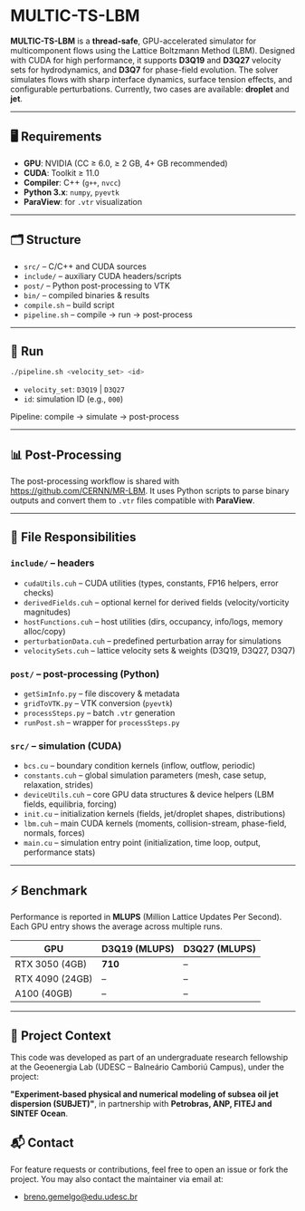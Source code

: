 # MULTIC-TS-LBM

**MULTIC-TS-LBM** is a **thread-safe**, GPU-accelerated simulator for multicomponent flows using the Lattice Boltzmann Method (LBM). Designed with CUDA for high performance, it supports **D3Q19** and **D3Q27** velocity sets for hydrodynamics, and **D3Q7** for phase-field evolution. The solver simulates flows with sharp interface dynamics, surface tension effects, and configurable perturbations. Currently, two cases are available: **droplet** and **jet**.

---

## 🖥️ Requirements

- **GPU**: NVIDIA (CC ≥ 6.0, ≥ 2 GB, 4+ GB recommended)  
- **CUDA**: Toolkit ≥ 11.0  
- **Compiler**: C++ (`g++`, `nvcc`)  
- **Python 3.x**: `numpy`, `pyevtk`  
- **ParaView**: for `.vtr` visualization  

---

## 🗂️ Structure

- `src/` – C/C++ and CUDA sources  
- `include/` – auxiliary CUDA headers/scripts  
- `post/` – Python post-processing to VTK  
- `bin/` – compiled binaries & results  
- `compile.sh` – build script  
- `pipeline.sh` – compile → run → post-process  

---

## 🚀 Run

```bash
./pipeline.sh <velocity_set> <id>
```

* `velocity_set`: `D3Q19` | `D3Q27`
* `id`: simulation ID (e.g., `000`)

Pipeline: compile → simulate → post-process  

---

## 📊 Post-Processing

The post-processing workflow is shared with https://github.com/CERNN/MR-LBM. It uses Python scripts to parse binary outputs and convert them to `.vtr` files compatible with **ParaView**.

---

## 🧠 File Responsibilities

### `include/` – headers

- `cudaUtils.cuh` – CUDA utilities (types, constants, FP16 helpers, error checks)    
- `derivedFields.cuh` – optional kernel for derived fields (velocity/vorticity magnitudes)    
- `hostFunctions.cuh` – host utilities (dirs, occupancy, info/logs, memory alloc/copy)    
- `perturbationData.cuh` – predefined perturbation array for simulations   
- `velocitySets.cuh` – lattice velocity sets & weights (D3Q19, D3Q27, D3Q7)    

### `post/` – post-processing (Python)

- `getSimInfo.py` – file discovery & metadata  
- `gridToVTK.py` – VTK conversion (`pyevtk`)  
- `processSteps.py` – batch `.vtr` generation  
- `runPost.sh` – wrapper for `processSteps.py`  

### `src/` – simulation (CUDA)

- `bcs.cu` – boundary condition kernels (inflow, outflow, periodic)
- `constants.cuh` – global simulation parameters (mesh, case setup, relaxation, strides)    
- `deviceUtils.cuh` – core GPU data structures & device helpers (LBM fields, equilibria, forcing)   
- `init.cu` – initialization kernels (fields, jet/droplet shapes, distributions)
- `lbm.cuh` – main CUDA kernels (moments, collision-stream, phase-field, normals, forces)  
- `main.cu` – simulation entry point (initialization, time loop, output, performance stats)   

---

## ⚡ Benchmark

Performance is reported in **MLUPS** (Million Lattice Updates Per Second).  
Each GPU entry shows the average across multiple runs.

| GPU            | D3Q19 (MLUPS) | D3Q27 (MLUPS) |
|----------------|---------------|---------------|
| RTX 3050 (4GB) | **710**       | –             |
| RTX 4090 (24GB)| –             | –             |
| A100 (40GB)    | –             | –             |

---

## 🧠 Project Context

This code was developed as part of an undergraduate research fellowship at the Geoenergia Lab (UDESC – Balneário Camboriú Campus), under the project:

**"Experiment-based physical and numerical modeling of subsea oil jet dispersion (SUBJET)"**, in partnership with **Petrobras, ANP, FITEJ and SINTEF Ocean**.

## 📬 Contact

For feature requests or contributions, feel free to open an issue or fork the project. You may also contact the maintainer via email at:

* breno.gemelgo@edu.udesc.br
